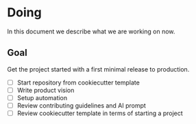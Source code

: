 # Doing

In this document we describe what we are working on now.

## Goal

Get the project started with a first minimal release to production.

- [ ] Start repository from cookiecutter template
- [ ] Write product vision
- [ ] Setup automation
- [ ] Review contributing guidelines and AI prompt
- [ ] Review cookiecutter template in terms of starting a project
